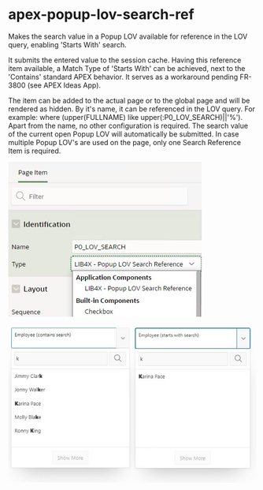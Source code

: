 # apex-popup-lov-search-ref
Makes the search value in a Popup LOV available for reference in the LOV query, enabling 'Starts With' search.

It submits the entered value to the session cache. Having this reference item available, a Match Type of 'Starts With' can be achieved, next to the 'Contains' standard APEX behavior. It serves as a workaround pending FR-3800 (see APEX Ideas App). 

The item can be added to the actual page or to the global page and will be rendered as hidden. By it's name, it can be referenced in the LOV query. For example: where (upper(FULLNAME) like upper(:P0_LOV_SEARCH)||'%'). Apart from the name, no other configuration is required. The search value of the current open Popup LOV will automatically be submitted. In case multiple Popup LOV's are used on the page, only one Search Reference Item is required.

![image](https://github.com/kekema/apex-popup-lov-search-ref/blob/main/ref-item-definition.jpg)

![image](https://github.com/kekema/apex-popup-lov-search-ref/blob/main/lov-search.jpg)

